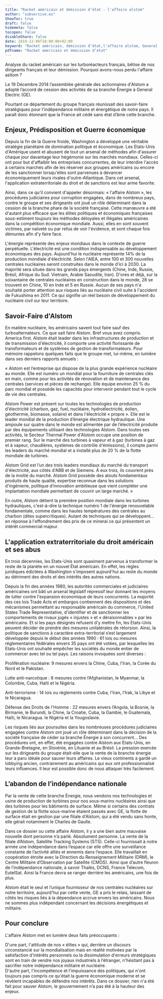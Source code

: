 ```yaml
---
title: "Racket américain et démission d’état - l'affaire alstom"
author: "subversive.eu"
ShowToc: true
draft: false
hidemeta: false
tocopen: false
disableShare: false
date: 2019-12-06T18:00:00+02:00
keyword: "Racket américain, démission d’état,l'affaire alstom, General electrics, alstom, satellite system tracking, turboréacteurs, nucléaire, france, état français"
pdfname: "Racket americain et demission d’etat"
---
```


Analyse du racket américain sur les turboréacteurs français, bêtise de nos dirigeants français et leur démission. Pourquoi avons-nous perdu l'affaire asltom ?
<!--more-->

Le 19 Décembre 2014 l’assemblée générale des actionnaires d'Alstom a adopté l’accord de cession des activités de sa branche Énergie à General Electric (GE).

Pourtant ce département du groupe français réunissait des savoir-faire stratégiques pour l'indépendance militaire et énergétique de notre pays. Il paraît donc étonnant que la France ait cédé sans état d’âme cette branche. 


## Enjeux, Prédisposition et Guerre économique

Depuis la fin de la Guerre froide, Washington a développé une véritable stratégie planétaire de domination politique et économique. Les Etats-Unis d'Amérique usent et abusent de tout un arsenal de méthodes afin d'assurer chaque jour davantage leur hégémonie sur les marchés mondiaux. Celles-ci ont pour but d'affaiblir les entreprises concurrentes, de leur interdire l'accès à certains marchés afin de les réserver aux groupes américains ou encore de les sanctionner lorsqu'elles sont parvenues à devancer économiquement leurs rivales d'outre-Atlantique. Dans cet arsenal, l'application extraterritoriale du droit et de sanctions est leur arme favorite. 

Ainsi, dans ce qu'il convient d'appeler désormais: « l'affaire Alstom », les procédures judiciaires pour corruption engagées, dans de nombreux pays, contre le groupe et ses dirigeants ont joué un rôle déterminant dans la cession de la branche phare de la société française. Cette manœuvre a été d'autant plus efficace que les élites politiques et économiques françaises sous-estiment toujours les méthodes déloyales et illégales américaines dans la compétition économique mondiale. Aussi, elles en sont souvent victimes, par naïveté ou par refus de voir l'évidence, et sont chaque fois démunies afin d'y faire face. 

L'énergie représente des enjeux mondiaux dans le contexte de guerre perpétuelle. L'électricité est une condition indispensable au développement économiques des pays.  Aujourd'hui le nucléaire représente 14% de la production mondiale d'électricité. Selon l'AIEA, entre 100 et 300 nouvelles centrales nucléaires seront construites dans le monde d’ici à 2030. La majorité sera située dans les grands pays émergents (Chine, Inde, Russie, Brésil, Afrique du Sud. Vietnam, Arabie Saoudite, Iran). D'ores et déjà, sur la soixantaine de centrales nucléaires en construction dans le monde, 28 se trouvent en Chine, 10 en Inde et 5 en Russie. Aucun de ses pays n'a souhaité porter attention aux risques liés au nucléaire civil suite à l'accident de Fukushima en 2011. Ce qui signifie un réel besoin de développement du nucléaire civil sur leur territoire.

## Savoir-Faire d'Alstom

En matière nucléaire, les américains savent tout faire sauf des turboalternateurs. Ce que sait faire Alstom. Bref vous avez compris. America first. Alstom était leader dans les infrastructures de production et de transmission d'électricité, il comporte une activité florissante de transformateurs et de systèmes de gestion de transformateurs. Pour mémoire rappelons quelques faits que le groupe met, lui-même, en lumière dans ses derniers rapports annuels : 

« Alstom est l’entreprise qui dispose de la plus grande expérience nucléaire au monde. Elle est numéro un mondial pour la fourniture de centrales clés en main, comme pour les activités de rénovation et de maintenance des centrales (services et pièces de rechange). Elle équipe environ 25 % du parc mondial et possède les capacités pour intervenir pendant tout le cycle de vie des centrales. 

Alstom Power est présent sur toutes les technologies de production d'électricité (charbon, gaz, fuel, nucléaire, hydroélectricité, éolien, géothermie, biomasse, solaire) et dans l'électricité « propre ». Elle est le leader mondial de la production d’énergie électrique hydraulique. Une ampoule sur quatre dans le monde est alimentée par de l’électricité produite par des équipements utilisant des technologies Alstom. Dans toutes ses activités, le Secteur Thermal Power d'Alstom occupe une position de premier rang. Sur le marché des turbines à vapeur et à gaz (turbines à gaz et à vapeur, chaudières, systèmes de contrôle d'émissions), il compte parmi les leaders du marché mondial et a installé plus de 20 % de la flotte mondiale de turbines. 

Alstom Grid est l’un des trois leaders mondiaux du marché du transport d'électricité, aux côtés d'ABB et de Siemens. À eux trois, ils couvrent près de la moitié du marché. Alstom Grid possède des atouts fondamentaux produits de haute qualité, expertise reconnue dans les solutions d'ingénierie, politique d‘innovation ambitieuse que vient compléter une implantation mondiale permettant de couvrir un large marché. » 

En outre, Alstom détient la première position mondiale dans les turbines hydrauliques, c'est-à-dire la technique numéro 1 de l'énergie renouvelable fondamentale, comme dans les hautes températures des centrales au charbon (dites supercritiques). Autant de techniques qui se développent… en réponse à l'effondrement des prix de ce minerai ce qui présentent un intérêt commercial majeur.

## L'application extraterritoriale du droit américain et ses abus

En trois décennies, les Etats-Unis sont quasiment parvenus à transformer le reste de la planète en un nouvel État américain. En effet, les règles juridiques édictées à Washington s'imposent aujourd'hui au reste du monde au détriment des droits et des intérêts des autres nations. 

Depuis la fin des années 1980, les autorités commerciales et judiciaires américaines ont bâti un arsenal législatif répressif leur donnant les moyens de lutter contre l'expansion économique de leurs concurrents. La majorité des ces lois Trade Acts et embargos contiennent des dispositions et des mécanismes permettant au responsable américain du commerce, l'United States Trade Representative, d'identifier et de sanctionner les comportements de rivaux jugés « injustes » et « déraisonnables » par les américains. Et si les pays désignés refusent d'y mettre fin, les Etats-Unis peuvent décider de prendre des mesures unilatérales de rétorsion. Ainsi, la politique de sanctions à caractère extra-territorial s‘est largement développée depuis le début des années 1990 : 61 lois ou mesures réglementaires fédérales envers 35 pays ont été votées, par lesquelles les Etats-Unis ont souhaité empêcher les sociétés du monde entier de commercer avec tel ou tel pays. Les raisons invoquées sont diverses : 

Prolifération nucléaire: 9 mesures envers la Chine, Cuba, l'Iran, la Corée du Nord et le Pakistan.

Lutte anti-narcotique : 8 mesures contre l’Afghanistan, le Myanmar, la Colombie, Cuba, Haïti et le Nigéria.

Anti-terrorisme : 14 lois ou règlements contre Cuba, l'Iran, l'Irak, la Libye et le Nicaragua.

Défense des Droits de l'Homme : 22 mesures envers l’Angola, la Bosnie, la Birmanie, le Burundi, la Chine, Ia Croatie, Cuba, la Gambie, le Guatemala, Haïti, le Nicaragua. le Nigéria et la Yougoslavie. 

Les risques liés aux poursuites dans les nombreuses procédures judiciaires engagées contre Alstom ont joué un rôle déterminant dans la décision de la société française de céder sa branche Énergie à son concurrent… Des procédures ont, en effet, été engagées contre Alstom aux Etats-Unis, en Grande-Bretagne, en Slovénie, en Lituanie et au Brésil. La pression exercée sur les dirigeants du groupe était-elle que la vente de la branche énergie leur a paru idéale pour sauver leurs affaires. Le vieux continents a gardé un lobbying ancien, contrairement au américains qui eux ont professionnalisé leurs influences. Il leur est possible donc de nous attaquer très facilement.

## L’abandon de l’indépendance nationale

Par la vente de cette branche Énergie, nous vendons nos technologies et usine de production de turbines pour nos sous-marins nucléaires ainsi que des turbines pour les bâtiments de surface. Même si certains des contrats de gestion de la flotte sous-marine étaient passés avec GE, la flotte de surface était en gestion par une filiale d'Alstom, qui a été vendu sans honte, elle gérait notamment le Charles de Gaulle.

Dans ce dossier ou cette affaire Alstom, il y a une bien autre mauvaise nouvelle dont personne n’a parlé. Absolument personne. La vente de la filiale d’Alstom, Satellite Tracking Systems (STS). Celle-ci fournissait à notre armée une indépendance dans l’espace car elle offre une surveillance constante de l’activité alliés et ennemis dans l’espace. Elle travaillait en coopération étroite avec la Direction du Renseignement Militaire (DRM), le Centre Militaire d’Observation par Satellite (CMOS). Ainsi que d’autre fleuron de l’indépendance nationale, à savoir Thalès, DCNS, France Telecom, EutelSat. Ainsi la France devra se ranger derrière les américains, une fois de plus. 

Alstom était le seul et l’unique fournisseur de nos centrales nucléaires sur notre territoire, aujourd'hui par cette vente, GE a pris le relais, laissant de côtés les risques liés à la dépendance accrue envers les américains. Nous ne sommes plus indépendant concernant les décisions énergétiques et militaire.

## Pour conclure

L'affaire Alstom met en lumière deux faits préoccupants :

D'une part, l'attitude de nos « élites » qui, derrière un discours circonstancié sur la mondialisation mais en réalité motivées par la satisfaction d'intérêts personnels ou la dissimulation d'erreurs stratégiques sont en train de vendre nos joyaux industriels à l‘étranger, n'hésitant pas à sacrifier notre indépendance militaire et nucléaire.  
D'autre part, l'incompétence et l'impuissance des politiques, qui n'ont toujours pas compris ce qu'était la guerre économique moderne et se révèlent incapables de défendre nos intérêts.
Dans ce dossier, rien n'a été fait pour sauver Alstom, le gouvernement n’a pas été à la hauteur des enjeux.